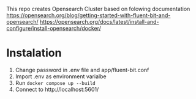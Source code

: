 This repo creates Opensearch Cluster based on folowing documentation
https://opensearch.org/blog/getting-started-with-fluent-bit-and-opensearch/
https://opensearch.org/docs/latest/install-and-configure/install-opensearch/docker/
# Instalation
  1. Change password in .env file and app/fluent-bit.conf
  2. Import .env as environment varialbe
  3. Run ```docker compose up --build```
  4. Connect to http://localhost:5601/
